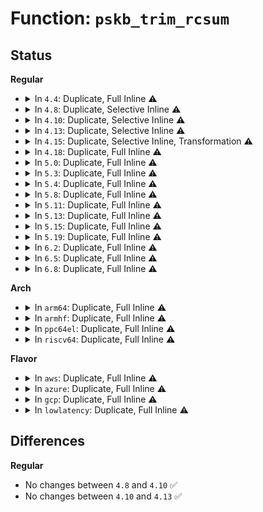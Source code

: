 # Function: <code>pskb_trim_rcsum</code>

## Status
<b>Regular</b>
<ul>
<li>
<details>
<summary>In <code>4.4</code>: Duplicate, Full Inline ⚠️</summary>

**Collision:** Static Duplication

**Inline:** Full

**Transformation:** False

**Instances:**

```
In net/core/skbuff.c (ffffffff8170a23b)
Location: include/linux/skbuff.h:2739
Inline: True
Inline callers:
  - net/core/skbuff.c:skb_checksum_trimmed
```
```
In net/ipv4/ip_input.c (ffffffff8175907a)
Location: include/linux/skbuff.h:2739
Inline: True
Inline callers:
  - net/ipv4/ip_input.c:ip_rcv
```
```
In net/ipv4/ip_fragment.c (ffffffff81759994)
Location: include/linux/skbuff.h:2739
Inline: True
Inline callers:
  - net/ipv4/ip_fragment.c:ip_defrag
```
```
In net/ipv4/udp.c (ffffffff8178a152)
Location: include/linux/skbuff.h:2739
Inline: True
Inline callers:
  - net/ipv4/udp.c:__udp4_lib_rcv
```
```
In net/ipv6/ip6_input.c (ffffffff817c8db1)
Location: include/linux/skbuff.h:2739
Inline: True
Inline callers:
  - net/ipv6/ip6_input.c:ipv6_rcv
```
```
In net/ipv6/udp.c (ffffffff817e4af6)
Location: include/linux/skbuff.h:2739
Inline: True
Inline callers:
  - net/ipv6/udp.c:__udp6_lib_rcv
```
```
In net/ipv6/reassembly.c (ffffffff817edf55)
Location: include/linux/skbuff.h:2739
Inline: True
Inline callers:
  - net/ipv6/reassembly.c:ipv6_frag_rcv
```
```
In net/ipv6/exthdrs.c (ffffffff817f2f26)
Location: include/linux/skbuff.h:2739
Inline: True
Inline callers:
  - net/ipv6/exthdrs.c:ipv6_hop_jumbo
```
</details>
</li>
<li>
<details>
<summary>In <code>4.8</code>: Duplicate, Selective Inline ⚠️</summary>

```c
int pskb_trim_rcsum(struct sk_buff *skb, unsigned int len);
```

**Collision:** Static Duplication

**Inline:** Selective

**Transformation:** False

**Instances:**

```
In net/core/skbuff.c (ffffffff8177208b)
Location: include/linux/skbuff.h:2932
Inline: True
Inline callers:
  - net/core/skbuff.c:skb_checksum_trimmed
```
```
In net/ipv4/ip_input.c (ffffffff817c540a)
Location: include/linux/skbuff.h:2932
Inline: True
Inline callers:
  - net/ipv4/ip_input.c:ip_rcv
```
```
In net/ipv4/ip_fragment.c (ffffffff817c5d74)
Location: include/linux/skbuff.h:2932
Inline: True
Inline callers:
  - net/ipv4/ip_fragment.c:ip_defrag
```
```
In net/ipv4/udp.c (ffffffff817f765d)
Location: include/linux/skbuff.h:2932
Inline: True
Inline callers:
  - net/ipv4/udp.c:__udp4_lib_rcv
```
```
In net/ipv6/ip6_input.c (ffffffff818360df)
Location: include/linux/skbuff.h:2932
Inline: True
Inline callers:
  - net/ipv6/ip6_input.c:ipv6_rcv
```
```
In net/ipv6/udp.c (ffffffff8185298e)
Location: include/linux/skbuff.h:2932
Inline: True
Inline callers:
  - net/ipv6/udp.c:__udp6_lib_rcv
```
```
In net/ipv6/reassembly.c (ffffffff8185c79c)
Location: include/linux/skbuff.h:2932
Inline: True
Inline callers:
  - net/ipv6/reassembly.c:ipv6_frag_rcv
```
```
In net/ipv6/exthdrs.c (ffffffff81861d7e)
Location: include/linux/skbuff.h:2932
Inline: True
Inline callers:
  - net/ipv6/exthdrs.c:ipv6_hop_jumbo
```
**Symbols:**

```
ffffffff817c59a0-ffffffff817c59fc: pskb_trim_rcsum (STB_LOCAL)
```
</details>
</li>
<li>
<details>
<summary>In <code>4.10</code>: Duplicate, Selective Inline ⚠️</summary>

```c
int pskb_trim_rcsum(struct sk_buff *skb, unsigned int len);
```

**Collision:** Static Duplication

**Inline:** Selective

**Transformation:** False

**Instances:**

```
In net/core/skbuff.c (ffffffff8179f18b)
Location: include/linux/skbuff.h:2970
Inline: True
Inline callers:
  - net/core/skbuff.c:skb_checksum_trimmed
```
```
In net/ipv4/ip_input.c (ffffffff817f4f1a)
Location: include/linux/skbuff.h:2970
Inline: True
Inline callers:
  - net/ipv4/ip_input.c:ip_rcv
```
```
In net/ipv4/ip_fragment.c (ffffffff817f5874)
Location: include/linux/skbuff.h:2970
Inline: True
Inline callers:
  - net/ipv4/ip_fragment.c:ip_defrag
```
```
In net/ipv4/udp.c (ffffffff81828570)
Location: include/linux/skbuff.h:2970
Inline: True
Inline callers:
  - net/ipv4/udp.c:__udp4_lib_rcv
```
```
In net/ipv6/ip6_input.c (ffffffff81867bed)
Location: include/linux/skbuff.h:2970
Inline: True
Inline callers:
  - net/ipv6/ip6_input.c:ipv6_rcv
```
```
In net/ipv6/udp.c (ffffffff8188468e)
Location: include/linux/skbuff.h:2970
Inline: True
Inline callers:
  - net/ipv6/udp.c:__udp6_lib_rcv
```
```
In net/ipv6/reassembly.c (ffffffff8188e6ac)
Location: include/linux/skbuff.h:2970
Inline: True
Inline callers:
  - net/ipv6/reassembly.c:ipv6_frag_rcv
```
```
In net/ipv6/exthdrs.c (ffffffff81893cee)
Location: include/linux/skbuff.h:2970
Inline: True
Inline callers:
  - net/ipv6/exthdrs.c:ipv6_hop_jumbo
```
**Symbols:**

```
ffffffff817f54a0-ffffffff817f54fc: pskb_trim_rcsum (STB_LOCAL)
```
</details>
</li>
<li>
<details>
<summary>In <code>4.13</code>: Duplicate, Selective Inline ⚠️</summary>

```c
int pskb_trim_rcsum(struct sk_buff *skb, unsigned int len);
```

**Collision:** Static Duplication

**Inline:** Selective

**Transformation:** False

**Instances:**

```
In net/core/skbuff.c (ffffffff817be5f7)
Location: include/linux/skbuff.h:3035
Inline: True
Inline callers:
  - net/core/skbuff.c:skb_checksum_trimmed
```
```
In net/ipv4/ip_input.c (ffffffff818153ab)
Location: include/linux/skbuff.h:3035
Inline: True
Inline callers:
  - net/ipv4/ip_input.c:ip_rcv
```
```
In net/ipv4/ip_fragment.c (ffffffff81815d04)
Location: include/linux/skbuff.h:3035
Inline: True
Inline callers:
  - net/ipv4/ip_fragment.c:ip_defrag
```
```
In net/ipv4/udp.c (ffffffff81849830)
Location: include/linux/skbuff.h:3035
Inline: True
Inline callers:
  - net/ipv4/udp.c:__udp4_lib_rcv
```
```
In net/ipv6/ip6_input.c (ffffffff8188c3c7)
Location: include/linux/skbuff.h:3035
Inline: True
Inline callers:
  - net/ipv6/ip6_input.c:ipv6_rcv
```
```
In net/ipv6/udp.c (ffffffff818aaa3f)
Location: include/linux/skbuff.h:3035
Inline: True
Inline callers:
  - net/ipv6/udp.c:__udp6_lib_rcv
```
```
In net/ipv6/reassembly.c (ffffffff818b4cf3)
Location: include/linux/skbuff.h:3035
Inline: True
Inline callers:
  - net/ipv6/reassembly.c:ipv6_frag_rcv
```
```
In net/ipv6/exthdrs.c (ffffffff818ba277)
Location: include/linux/skbuff.h:3035
Inline: True
Inline callers:
  - net/ipv6/exthdrs.c:ipv6_hop_jumbo
```
**Symbols:**

```
ffffffff81815910-ffffffff8181596a: pskb_trim_rcsum (STB_LOCAL)
```
</details>
</li>
<li>
<details>
<summary>In <code>4.15</code>: Duplicate, Selective Inline, Transformation ⚠️</summary>

**Collision:** Static Duplication

**Inline:** Selective

**Transformation:** True

**Instances:**

```
In net/core/skbuff.c (ffffffff81837f97)
Location: include/linux/skbuff.h:3134
Inline: True
Inline callers:
  - net/core/skbuff.c:skb_checksum_trimmed
```
```
In net/ipv4/ip_input.c (ffffffff8189457b)
Location: include/linux/skbuff.h:3134
Inline: True
Inline callers:
  - net/ipv4/ip_input.c:ip_rcv
```
```
In net/ipv4/ip_fragment.c (ffffffff81894efb)
Location: include/linux/skbuff.h:3134
Inline: True
Inline callers:
  - net/ipv4/ip_fragment.c:ip_defrag
```
```
In net/ipv4/udp.c (ffffffff818c9095)
Location: include/linux/skbuff.h:3134
Inline: True
Inline callers:
  - net/ipv4/udp.c:__udp4_lib_rcv
```
```
In net/ipv6/ip6_input.c (ffffffff8190d6bc)
Location: include/linux/skbuff.h:3134
Inline: True
Inline callers:
  - net/ipv6/ip6_input.c:ipv6_rcv
```
```
In net/ipv6/udp.c (ffffffff8192d55b)
Location: include/linux/skbuff.h:3134
Inline: True
Inline callers:
  - net/ipv6/udp.c:__udp6_lib_rcv
```
```
In net/ipv6/reassembly.c (ffffffff81937a63)
Location: include/linux/skbuff.h:3134
Inline: True
Inline callers:
  - net/ipv6/reassembly.c:ipv6_frag_rcv
```
```
In net/ipv6/exthdrs.c (ffffffff8193d247)
Location: include/linux/skbuff.h:3134
Inline: True
Inline callers:
  - net/ipv6/exthdrs.c:ipv6_hop_jumbo
```
**Symbols:**

```
ffffffff81894af0-ffffffff81894b3e: pskb_trim_rcsum.part.9 (STB_LOCAL)
```
</details>
</li>
<li>
<details>
<summary>In <code>4.18</code>: Duplicate, Full Inline ⚠️</summary>

**Collision:** Static Duplication

**Inline:** Full

**Transformation:** False

**Instances:**

```
In net/core/skbuff.c (ffffffff81882495)
Location: include/linux/skbuff.h:3147
Inline: True
Inline callers:
  - net/core/skbuff.c:skb_checksum_trimmed
```
```
In net/ipv4/ip_input.c (ffffffff818e878d)
Location: include/linux/skbuff.h:3147
Inline: True
Inline callers:
  - net/ipv4/ip_input.c:ip_rcv
```
```
In net/ipv4/ip_fragment.c (ffffffff818e8f8f)
Location: include/linux/skbuff.h:3147
Inline: True
Inline callers:
  - net/ipv4/ip_fragment.c:ip_defrag
```
```
In net/ipv4/udp.c (ffffffff8191f18d)
Location: include/linux/skbuff.h:3147
Inline: True
Inline callers:
  - net/ipv4/udp.c:__udp4_lib_rcv
```
```
In net/ipv6/ip6_input.c (ffffffff81964a14)
Location: include/linux/skbuff.h:3147
Inline: True
Inline callers:
  - net/ipv6/ip6_input.c:ipv6_rcv
```
```
In net/ipv6/udp.c (ffffffff81986070)
Location: include/linux/skbuff.h:3147
Inline: True
Inline callers:
  - net/ipv6/udp.c:__udp6_lib_rcv
```
```
In net/ipv6/reassembly.c (ffffffff819908cd)
Location: include/linux/skbuff.h:3147
Inline: True
Inline callers:
  - net/ipv6/reassembly.c:ipv6_frag_rcv
```
```
In net/ipv6/exthdrs.c (ffffffff81996167)
Location: include/linux/skbuff.h:3147
Inline: True
Inline callers:
  - net/ipv6/exthdrs.c:ipv6_hop_jumbo
```
</details>
</li>
<li>
<details>
<summary>In <code>5.0</code>: Duplicate, Full Inline ⚠️</summary>

**Collision:** Static Duplication

**Inline:** Full

**Transformation:** False

**Instances:**

```
In net/core/skbuff.c (ffffffff818a2f5e)
Location: include/linux/skbuff.h:3224
Inline: True
Inline callers:
  - net/core/skbuff.c:skb_checksum_trimmed
```
```
In net/ipv4/ip_input.c (ffffffff8191522e)
Location: include/linux/skbuff.h:3224
Inline: True
```
```
In net/ipv4/ip_fragment.c (ffffffff8191615a)
Location: include/linux/skbuff.h:3224
Inline: True
Inline callers:
  - net/ipv4/ip_fragment.c:ip_defrag
```
```
In net/ipv4/udp.c (ffffffff8194dde7)
Location: include/linux/skbuff.h:3224
Inline: True
Inline callers:
  - net/ipv4/udp.c:__udp4_lib_rcv
```
```
In net/ipv6/ip6_input.c (ffffffff819993c5)
Location: include/linux/skbuff.h:3224
Inline: True
```
```
In net/ipv6/udp.c (ffffffff819bc93a)
Location: include/linux/skbuff.h:3224
Inline: True
Inline callers:
  - net/ipv6/udp.c:__udp6_lib_rcv
```
```
In net/ipv6/reassembly.c (ffffffff819c7011)
Location: include/linux/skbuff.h:3224
Inline: True
Inline callers:
  - net/ipv6/reassembly.c:ipv6_frag_rcv
```
```
In net/ipv6/exthdrs.c (ffffffff819cca74)
Location: include/linux/skbuff.h:3224
Inline: True
Inline callers:
  - net/ipv6/exthdrs.c:ipv6_hop_jumbo
```
</details>
</li>
<li>
<details>
<summary>In <code>5.3</code>: Duplicate, Full Inline ⚠️</summary>

**Collision:** Static Duplication

**Inline:** Full

**Transformation:** False

**Instances:**

```
In net/core/skbuff.c (ffffffff818edbe2)
Location: include/linux/skbuff.h:3311
Inline: True
Inline callers:
  - net/core/skbuff.c:skb_checksum_trimmed
```
```
In net/ipv4/ip_input.c (ffffffff8197774e)
Location: include/linux/skbuff.h:3311
Inline: True
```
```
In net/ipv4/ip_fragment.c (ffffffff819782be)
Location: include/linux/skbuff.h:3311
Inline: True
Inline callers:
  - net/ipv4/ip_fragment.c:ip_frag_queue
```
```
In net/ipv4/udp.c (ffffffff819b25c8)
Location: include/linux/skbuff.h:3311
Inline: True
Inline callers:
  - net/ipv4/udp.c:__udp4_lib_rcv
```
```
In net/ipv6/ip6_input.c (ffffffff81a052fe)
Location: include/linux/skbuff.h:3311
Inline: True
```
```
In net/ipv6/udp.c (ffffffff81a2b4d3)
Location: include/linux/skbuff.h:3311
Inline: True
Inline callers:
  - net/ipv6/udp.c:__udp6_lib_rcv
```
```
In net/ipv6/reassembly.c (ffffffff81a362ce)
Location: include/linux/skbuff.h:3311
Inline: True
Inline callers:
  - net/ipv6/reassembly.c:ipv6_frag_rcv
```
```
In net/ipv6/exthdrs.c (ffffffff81a3b569)
Location: include/linux/skbuff.h:3311
Inline: True
Inline callers:
  - net/ipv6/exthdrs.c:ipv6_hop_jumbo
```
</details>
</li>
<li>
<details>
<summary>In <code>5.4</code>: Duplicate, Full Inline ⚠️</summary>

**Collision:** Static Duplication

**Inline:** Full

**Transformation:** False

**Instances:**

```
In net/core/skbuff.c (ffffffff8191fce2)
Location: include/linux/skbuff.h:3376
Inline: True
Inline callers:
  - net/core/skbuff.c:skb_checksum_trimmed
```
```
In net/ipv4/ip_input.c (ffffffff819ae0de)
Location: include/linux/skbuff.h:3376
Inline: True
```
```
In net/ipv4/ip_fragment.c (ffffffff819aec2e)
Location: include/linux/skbuff.h:3376
Inline: True
Inline callers:
  - net/ipv4/ip_fragment.c:ip_frag_queue
```
```
In net/ipv4/udp.c (ffffffff819e9368)
Location: include/linux/skbuff.h:3376
Inline: True
Inline callers:
  - net/ipv4/udp.c:__udp4_lib_rcv
```
```
In net/ipv6/ip6_input.c (ffffffff81a3bee3)
Location: include/linux/skbuff.h:3376
Inline: True
```
```
In net/ipv6/udp.c (ffffffff81a62033)
Location: include/linux/skbuff.h:3376
Inline: True
Inline callers:
  - net/ipv6/udp.c:__udp6_lib_rcv
```
```
In net/ipv6/reassembly.c (ffffffff81a6cdee)
Location: include/linux/skbuff.h:3376
Inline: True
Inline callers:
  - net/ipv6/reassembly.c:ipv6_frag_rcv
```
```
In net/ipv6/exthdrs.c (ffffffff81a721e9)
Location: include/linux/skbuff.h:3376
Inline: True
Inline callers:
  - net/ipv6/exthdrs.c:ipv6_hop_jumbo
```
</details>
</li>
<li>
<details>
<summary>In <code>5.8</code>: Duplicate, Full Inline ⚠️</summary>

**Collision:** Static Duplication

**Inline:** Full

**Transformation:** False

**Instances:**

```
In net/core/skbuff.c (ffffffff819f3295)
Location: include/linux/skbuff.h:3400
Inline: True
Inline callers:
  - net/core/skbuff.c:skb_checksum_trimmed
```
```
In net/ipv4/ip_input.c (ffffffff81a97f86)
Location: include/linux/skbuff.h:3400
Inline: True
Inline callers:
  - net/ipv4/ip_input.c:ip_rcv_core
```
```
In net/ipv4/ip_fragment.c (ffffffff81a9904e)
Location: include/linux/skbuff.h:3400
Inline: True
Inline callers:
  - net/ipv4/ip_fragment.c:ip_frag_queue
```
```
In net/ipv4/udp.c (ffffffff81ad74d2)
Location: include/linux/skbuff.h:3400
Inline: True
Inline callers:
  - net/ipv4/udp.c:__udp4_lib_rcv
```
```
In net/ipv6/ip6_input.c (ffffffff81b31358)
Location: include/linux/skbuff.h:3400
Inline: True
Inline callers:
  - net/ipv6/ip6_input.c:ip6_rcv_core
```
```
In net/ipv6/udp.c (ffffffff81b5ad5b)
Location: include/linux/skbuff.h:3400
Inline: True
Inline callers:
  - net/ipv6/udp.c:__udp6_lib_rcv
```
```
In net/ipv6/reassembly.c (ffffffff81b65d64)
Location: include/linux/skbuff.h:3400
Inline: True
Inline callers:
  - net/ipv6/reassembly.c:ip6_frag_queue
```
```
In net/ipv6/exthdrs.c (ffffffff81b6bda2)
Location: include/linux/skbuff.h:3400
Inline: True
Inline callers:
  - net/ipv6/exthdrs.c:ipv6_hop_jumbo
```
</details>
</li>
<li>
<details>
<summary>In <code>5.11</code>: Duplicate, Full Inline ⚠️</summary>

**Collision:** Static Duplication

**Inline:** Full

**Transformation:** False

**Instances:**

```
In net/core/skbuff.c (ffffffff819f32c5)
Location: include/linux/skbuff.h:3426
Inline: True
Inline callers:
  - net/core/skbuff.c:skb_checksum_trimmed
```
```
In net/ipv4/ip_input.c (ffffffff81aa1ee6)
Location: include/linux/skbuff.h:3426
Inline: True
Inline callers:
  - net/ipv4/ip_input.c:ip_rcv_core
```
```
In net/ipv4/ip_fragment.c (ffffffff81aa2fbe)
Location: include/linux/skbuff.h:3426
Inline: True
Inline callers:
  - net/ipv4/ip_fragment.c:ip_frag_queue
```
```
In net/ipv4/udp.c (ffffffff81ae3b22)
Location: include/linux/skbuff.h:3426
Inline: True
Inline callers:
  - net/ipv4/udp.c:__udp4_lib_rcv
```
```
In net/ipv6/ip6_input.c (ffffffff81b3ff83)
Location: include/linux/skbuff.h:3426
Inline: True
Inline callers:
  - net/ipv6/ip6_input.c:ip6_rcv_core
```
```
In net/ipv6/udp.c (ffffffff81b69502)
Location: include/linux/skbuff.h:3426
Inline: True
Inline callers:
  - net/ipv6/udp.c:__udp6_lib_rcv
```
```
In net/ipv6/reassembly.c (ffffffff81b744d4)
Location: include/linux/skbuff.h:3426
Inline: True
Inline callers:
  - net/ipv6/reassembly.c:ip6_frag_queue
```
```
In net/ipv6/exthdrs.c (ffffffff81b7a812)
Location: include/linux/skbuff.h:3426
Inline: True
Inline callers:
  - net/ipv6/exthdrs.c:ipv6_hop_jumbo
```
</details>
</li>
<li>
<details>
<summary>In <code>5.13</code>: Duplicate, Full Inline ⚠️</summary>

**Collision:** Static Duplication

**Inline:** Full

**Transformation:** False

**Instances:**

```
In net/core/skbuff.c (ffffffff819d9511)
Location: include/linux/skbuff.h:3490
Inline: True
Inline callers:
  - net/core/skbuff.c:skb_checksum_trimmed
```
```
In net/ipv4/ip_input.c (ffffffff81a8ce11)
Location: include/linux/skbuff.h:3490
Inline: True
Inline callers:
  - net/ipv4/ip_input.c:ip_rcv_core
```
```
In net/ipv4/ip_fragment.c (ffffffff81a8dfce)
Location: include/linux/skbuff.h:3490
Inline: True
Inline callers:
  - net/ipv4/ip_fragment.c:ip_frag_queue
```
```
In net/ipv4/udp.c (ffffffff81aced12)
Location: include/linux/skbuff.h:3490
Inline: True
Inline callers:
  - net/ipv4/udp.c:__udp4_lib_rcv
```
```
In net/ipv6/ip6_input.c (ffffffff81b2ddaa)
Location: include/linux/skbuff.h:3490
Inline: True
Inline callers:
  - net/ipv6/ip6_input.c:ip6_rcv_core
```
```
In net/ipv6/udp.c (ffffffff81b57802)
Location: include/linux/skbuff.h:3490
Inline: True
Inline callers:
  - net/ipv6/udp.c:__udp6_lib_rcv
```
```
In net/ipv6/reassembly.c (ffffffff81b62f33)
Location: include/linux/skbuff.h:3490
Inline: True
```
```
In net/ipv6/exthdrs.c (ffffffff81b69265)
Location: include/linux/skbuff.h:3490
Inline: True
Inline callers:
  - net/ipv6/exthdrs.c:ipv6_hop_jumbo
```
</details>
</li>
<li>
<details>
<summary>In <code>5.15</code>: Duplicate, Full Inline ⚠️</summary>

**Collision:** Static Duplication

**Inline:** Full

**Transformation:** False

**Instances:**

```
In net/core/skbuff.c (ffffffff81a894d1)
Location: include/linux/skbuff.h:3527
Inline: True
Inline callers:
  - net/core/skbuff.c:skb_checksum_trimmed
```
```
In net/ipv4/ip_input.c (ffffffff81b47f61)
Location: include/linux/skbuff.h:3527
Inline: True
Inline callers:
  - net/ipv4/ip_input.c:ip_rcv_core
```
```
In net/ipv4/ip_fragment.c (ffffffff81b491be)
Location: include/linux/skbuff.h:3527
Inline: True
Inline callers:
  - net/ipv4/ip_fragment.c:ip_frag_queue
```
```
In net/ipv4/udp.c (ffffffff81b8d702)
Location: include/linux/skbuff.h:3527
Inline: True
Inline callers:
  - net/ipv4/udp.c:__udp4_lib_rcv
```
```
In net/ipv6/ip6_input.c (ffffffff81bf403f)
Location: include/linux/skbuff.h:3527
Inline: True
Inline callers:
  - net/ipv6/ip6_input.c:ip6_rcv_core
```
```
In net/ipv6/udp.c (ffffffff81c1ee09)
Location: include/linux/skbuff.h:3527
Inline: True
Inline callers:
  - net/ipv6/udp.c:__udp6_lib_rcv
```
```
In net/ipv6/reassembly.c (ffffffff81c2a9e3)
Location: include/linux/skbuff.h:3527
Inline: True
```
```
In net/ipv6/exthdrs.c (ffffffff81c30be2)
Location: include/linux/skbuff.h:3527
Inline: True
Inline callers:
  - net/ipv6/exthdrs.c:ipv6_hop_jumbo
```
</details>
</li>
<li>
<details>
<summary>In <code>5.19</code>: Duplicate, Full Inline ⚠️</summary>

**Collision:** Static Duplication

**Inline:** Full

**Transformation:** False

**Instances:**

```
In net/core/skbuff.c (ffffffff81bfe805)
Location: include/linux/skbuff.h:3901
Inline: True
Inline callers:
  - net/core/skbuff.c:skb_checksum_trimmed
```
```
In net/ipv4/ip_input.c (ffffffff81cd5204)
Location: include/linux/skbuff.h:3901
Inline: True
Inline callers:
  - net/ipv4/ip_input.c:ip_rcv_core
```
```
In net/ipv4/ip_fragment.c (ffffffff81cd6f5d)
Location: include/linux/skbuff.h:3901
Inline: True
Inline callers:
  - net/ipv4/ip_fragment.c:ip_check_defrag
  - net/ipv4/ip_fragment.c:ip_frag_queue
```
```
In net/ipv4/udp.c (ffffffff81d1e84c)
Location: include/linux/skbuff.h:3901
Inline: True
Inline callers:
  - net/ipv4/udp.c:__udp4_lib_rcv
```
```
In net/ipv6/ip6_input.c (ffffffff81d8ccf7)
Location: include/linux/skbuff.h:3901
Inline: True
Inline callers:
  - net/ipv6/ip6_input.c:ip6_rcv_core
```
```
In net/ipv6/udp.c (ffffffff81dbb69d)
Location: include/linux/skbuff.h:3901
Inline: True
Inline callers:
  - net/ipv6/udp.c:__udp6_lib_rcv
```
```
In net/ipv6/reassembly.c (ffffffff81dc7ebe)
Location: include/linux/skbuff.h:3901
Inline: True
```
```
In net/ipv6/exthdrs.c (ffffffff81dce7ba)
Location: include/linux/skbuff.h:3901
Inline: True
Inline callers:
  - net/ipv6/exthdrs.c:ip6_parse_tlv
```
</details>
</li>
<li>
<details>
<summary>In <code>6.2</code>: Duplicate, Full Inline ⚠️</summary>

**Collision:** Static Duplication

**Inline:** Full

**Transformation:** False

**Instances:**

```
In net/core/skbuff.c (ffffffff81dad215)
Location: include/linux/skbuff.h:3797
Inline: True
Inline callers:
  - net/core/skbuff.c:skb_checksum_trimmed
```
```
In net/ipv4/ip_input.c (ffffffff81e956d4)
Location: include/linux/skbuff.h:3797
Inline: True
Inline callers:
  - net/ipv4/ip_input.c:ip_rcv_core
```
```
In net/ipv4/ip_fragment.c (ffffffff81e974fd)
Location: include/linux/skbuff.h:3797
Inline: True
Inline callers:
  - net/ipv4/ip_fragment.c:ip_check_defrag
  - net/ipv4/ip_fragment.c:ip_frag_queue
```
```
In net/ipv4/udp.c (ffffffff81ee598c)
Location: include/linux/skbuff.h:3797
Inline: True
Inline callers:
  - net/ipv4/udp.c:__udp4_lib_rcv
```
```
In net/ipv6/ip6_input.c (ffffffff81f5af07)
Location: include/linux/skbuff.h:3797
Inline: True
Inline callers:
  - net/ipv6/ip6_input.c:ip6_rcv_core
```
```
In net/ipv6/udp.c (ffffffff81f8b7f9)
Location: include/linux/skbuff.h:3797
Inline: True
Inline callers:
  - net/ipv6/udp.c:__udp6_lib_rcv
```
```
In net/ipv6/reassembly.c (ffffffff81f98c30)
Location: include/linux/skbuff.h:3797
Inline: True
```
```
In net/ipv6/exthdrs.c (ffffffff81f9f9d7)
Location: include/linux/skbuff.h:3797
Inline: True
Inline callers:
  - net/ipv6/exthdrs.c:ip6_parse_tlv
```
</details>
</li>
<li>
<details>
<summary>In <code>6.5</code>: Duplicate, Full Inline ⚠️</summary>

**Collision:** Static Duplication

**Inline:** Full

**Transformation:** False

**Instances:**

```
In net/core/skbuff.c (ffffffff81e1d115)
Location: include/linux/skbuff.h:3831
Inline: True
Inline callers:
  - net/core/skbuff.c:skb_checksum_trimmed
```
```
In net/ipv4/ip_input.c (ffffffff81ef3edc)
Location: include/linux/skbuff.h:3831
Inline: True
Inline callers:
  - net/ipv4/ip_input.c:ip_rcv_core
```
```
In net/ipv4/ip_fragment.c (ffffffff81ef5d2d)
Location: include/linux/skbuff.h:3831
Inline: True
Inline callers:
  - net/ipv4/ip_fragment.c:ip_check_defrag
  - net/ipv4/ip_fragment.c:ip_frag_queue
```
```
In net/ipv4/udp.c (ffffffff81f4518c)
Location: include/linux/skbuff.h:3831
Inline: True
Inline callers:
  - net/ipv4/udp.c:__udp4_lib_rcv
```
```
In net/ipv6/ip6_input.c (ffffffff81fbacb7)
Location: include/linux/skbuff.h:3831
Inline: True
Inline callers:
  - net/ipv6/ip6_input.c:ip6_rcv_core
```
```
In net/ipv6/udp.c (ffffffff81febed0)
Location: include/linux/skbuff.h:3831
Inline: True
Inline callers:
  - net/ipv6/udp.c:__udp6_lib_rcv
```
```
In net/ipv6/reassembly.c (ffffffff81ff9610)
Location: include/linux/skbuff.h:3831
Inline: True
```
```
In net/ipv6/exthdrs.c (ffffffff8200051c)
Location: include/linux/skbuff.h:3831
Inline: True
Inline callers:
  - net/ipv6/exthdrs.c:ip6_parse_tlv
```
</details>
</li>
<li>
<details>
<summary>In <code>6.8</code>: Duplicate, Full Inline ⚠️</summary>

**Collision:** Static Duplication

**Inline:** Full

**Transformation:** False

**Instances:**

```
In net/core/skbuff.c (ffffffff81eda805)
Location: include/linux/skbuff.h:3859
Inline: True
Inline callers:
  - net/core/skbuff.c:skb_checksum_trimmed
```
```
In net/ipv4/ip_input.c (ffffffff81fb7e6f)
Location: include/linux/skbuff.h:3859
Inline: True
Inline callers:
  - net/ipv4/ip_input.c:ip_rcv_core
```
```
In net/ipv4/ip_fragment.c (ffffffff81fb9cdd)
Location: include/linux/skbuff.h:3859
Inline: True
Inline callers:
  - net/ipv4/ip_fragment.c:ip_check_defrag
  - net/ipv4/ip_fragment.c:ip_frag_queue
```
```
In net/ipv4/udp.c (ffffffff8200b1ec)
Location: include/linux/skbuff.h:3859
Inline: True
Inline callers:
  - net/ipv4/udp.c:__udp4_lib_rcv
```
```
In net/ipv6/ip6_input.c (ffffffff820880e7)
Location: include/linux/skbuff.h:3859
Inline: True
Inline callers:
  - net/ipv6/ip6_input.c:ip6_rcv_core
```
```
In net/ipv6/udp.c (ffffffff820b9aea)
Location: include/linux/skbuff.h:3859
Inline: True
Inline callers:
  - net/ipv6/udp.c:__udp6_lib_rcv
```
```
In net/ipv6/reassembly.c (ffffffff820c7280)
Location: include/linux/skbuff.h:3859
Inline: True
```
```
In net/ipv6/exthdrs.c (ffffffff820cf2b2)
Location: include/linux/skbuff.h:3859
Inline: True
Inline callers:
  - net/ipv6/exthdrs.c:ip6_parse_tlv
```
</details>
</li>
</ul>
<b>Arch</b>
<ul>
<li>
<details>
<summary>In <code>arm64</code>: Duplicate, Full Inline ⚠️</summary>

**Collision:** Static Duplication

**Inline:** Full

**Transformation:** False

**Instances:**

```
In net/core/skbuff.c (ffff800010bba738)
Location: include/linux/skbuff.h:3376
Inline: True
Inline callers:
  - net/core/skbuff.c:skb_checksum_trimmed
```
```
In net/ipv4/ip_input.c (ffff800010c5e134)
Location: include/linux/skbuff.h:3376
Inline: True
```
```
In net/ipv4/ip_fragment.c (ffff800010c5f828)
Location: include/linux/skbuff.h:3376
Inline: True
Inline callers:
  - net/ipv4/ip_fragment.c:ip_frag_queue
```
```
In net/ipv4/udp.c (ffff800010c9ec54)
Location: include/linux/skbuff.h:3376
Inline: True
Inline callers:
  - net/ipv4/udp.c:__udp4_lib_rcv
```
```
In net/ipv6/ip6_input.c (ffff800010cfd454)
Location: include/linux/skbuff.h:3376
Inline: True
```
```
In net/ipv6/udp.c (ffff800010d2709c)
Location: include/linux/skbuff.h:3376
Inline: True
Inline callers:
  - net/ipv6/udp.c:__udp6_lib_rcv
```
```
In net/ipv6/reassembly.c (ffff800010d35550)
Location: include/linux/skbuff.h:3376
Inline: True
Inline callers:
  - net/ipv6/reassembly.c:ip6_frag_queue
```
```
In net/ipv6/exthdrs.c (ffff800010d3b37c)
Location: include/linux/skbuff.h:3376
Inline: True
Inline callers:
  - net/ipv6/exthdrs.c:ipv6_hop_jumbo
```
</details>
</li>
<li>
<details>
<summary>In <code>armhf</code>: Duplicate, Full Inline ⚠️</summary>

**Collision:** Static Duplication

**Inline:** Full

**Transformation:** False

**Instances:**

```
In net/core/skbuff.c (c0cd6efc)
Location: include/linux/skbuff.h:3376
Inline: True
Inline callers:
  - net/core/skbuff.c:skb_checksum_trimmed
```
```
In net/ipv4/ip_input.c (c0d6da44)
Location: include/linux/skbuff.h:3376
Inline: True
Inline callers:
  - net/ipv4/ip_input.c:ip_rcv_core
```
```
In net/ipv4/ip_fragment.c (c0d6e884)
Location: include/linux/skbuff.h:3376
Inline: True
Inline callers:
  - net/ipv4/ip_fragment.c:ip_frag_queue
```
```
In net/ipv4/udp.c (c0dabeb8)
Location: include/linux/skbuff.h:3376
Inline: True
Inline callers:
  - net/ipv4/udp.c:__udp4_lib_rcv
```
```
In net/ipv6/ip6_input.c (c0e04750)
Location: include/linux/skbuff.h:3376
Inline: True
Inline callers:
  - net/ipv6/ip6_input.c:ip6_rcv_core
```
```
In net/ipv6/udp.c (c0e2c0dc)
Location: include/linux/skbuff.h:3376
Inline: True
Inline callers:
  - net/ipv6/udp.c:__udp6_lib_rcv
```
```
In net/ipv6/reassembly.c (c0e3760c)
Location: include/linux/skbuff.h:3376
Inline: True
Inline callers:
  - net/ipv6/reassembly.c:ip6_frag_queue
```
```
In net/ipv6/exthdrs.c (c0e3d1c8)
Location: include/linux/skbuff.h:3376
Inline: True
Inline callers:
  - net/ipv6/exthdrs.c:ipv6_hop_jumbo
```
</details>
</li>
<li>
<details>
<summary>In <code>ppc64el</code>: Duplicate, Full Inline ⚠️</summary>

**Collision:** Static Duplication

**Inline:** Full

**Transformation:** False

**Instances:**

```
In net/core/skbuff.c (c000000000c932e8)
Location: include/linux/skbuff.h:3376
Inline: True
Inline callers:
  - net/core/skbuff.c:skb_checksum_trimmed
```
```
In net/ipv4/ip_input.c (c000000000d60d74)
Location: include/linux/skbuff.h:3376
Inline: True
Inline callers:
  - net/ipv4/ip_input.c:ip_rcv_core
```
```
In net/ipv4/ip_fragment.c (c000000000d61ddc)
Location: include/linux/skbuff.h:3376
Inline: True
Inline callers:
  - net/ipv4/ip_fragment.c:ip_frag_queue
```
```
In net/ipv4/udp.c (c000000000db14ac)
Location: include/linux/skbuff.h:3376
Inline: True
Inline callers:
  - net/ipv4/udp.c:__udp4_lib_rcv
```
```
In net/ipv6/ip6_input.c (c000000000e24ff8)
Location: include/linux/skbuff.h:3376
Inline: True
Inline callers:
  - net/ipv6/ip6_input.c:ip6_rcv_core
```
```
In net/ipv6/udp.c (c000000000e57f2c)
Location: include/linux/skbuff.h:3376
Inline: True
Inline callers:
  - net/ipv6/udp.c:__udp6_lib_rcv
```
```
In net/ipv6/reassembly.c (c000000000e675a8)
Location: include/linux/skbuff.h:3376
Inline: True
Inline callers:
  - net/ipv6/reassembly.c:ip6_frag_queue
```
```
In net/ipv6/exthdrs.c (c000000000e6e0f0)
Location: include/linux/skbuff.h:3376
Inline: True
Inline callers:
  - net/ipv6/exthdrs.c:ipv6_hop_jumbo
```
</details>
</li>
<li>
<details>
<summary>In <code>riscv64</code>: Duplicate, Full Inline ⚠️</summary>

**Collision:** Static Duplication

**Inline:** Full

**Transformation:** False

**Instances:**

```
In net/core/skbuff.c (ffffffe0007499ca)
Location: include/linux/skbuff.h:3376
Inline: True
Inline callers:
  - net/core/skbuff.c:skb_checksum_trimmed
```
```
In net/ipv4/ip_input.c (ffffffe0007c6c94)
Location: include/linux/skbuff.h:3376
Inline: True
Inline callers:
  - net/ipv4/ip_input.c:ip_rcv_core
```
```
In net/ipv4/ip_fragment.c (ffffffe0007c76b0)
Location: include/linux/skbuff.h:3376
Inline: True
Inline callers:
  - net/ipv4/ip_fragment.c:ip_frag_queue
```
```
In net/ipv4/udp.c (ffffffe0007fb7b0)
Location: include/linux/skbuff.h:3376
Inline: True
Inline callers:
  - net/ipv4/udp.c:__udp4_lib_rcv
```
```
In net/ipv6/ip6_input.c (ffffffe00084780e)
Location: include/linux/skbuff.h:3376
Inline: True
Inline callers:
  - net/ipv6/ip6_input.c:ip6_rcv_core
```
```
In net/ipv6/udp.c (ffffffe000868f6a)
Location: include/linux/skbuff.h:3376
Inline: True
Inline callers:
  - net/ipv6/udp.c:__udp6_lib_rcv
```
```
In net/ipv6/reassembly.c (ffffffe000872906)
Location: include/linux/skbuff.h:3376
Inline: True
Inline callers:
  - net/ipv6/reassembly.c:ip6_frag_queue
```
```
In net/ipv6/exthdrs.c (ffffffe000877800)
Location: include/linux/skbuff.h:3376
Inline: True
Inline callers:
  - net/ipv6/exthdrs.c:ipv6_hop_jumbo
```
</details>
</li>
</ul>
<b>Flavor</b>
<ul>
<li>
<details>
<summary>In <code>aws</code>: Duplicate, Full Inline ⚠️</summary>

**Collision:** Static Duplication

**Inline:** Full

**Transformation:** False

**Instances:**

```
In net/core/skbuff.c (ffffffff818bfce2)
Location: include/linux/skbuff.h:3376
Inline: True
Inline callers:
  - net/core/skbuff.c:skb_checksum_trimmed
```
```
In net/ipv4/ip_input.c (ffffffff8194df4e)
Location: include/linux/skbuff.h:3376
Inline: True
```
```
In net/ipv4/ip_fragment.c (ffffffff8194ea9e)
Location: include/linux/skbuff.h:3376
Inline: True
Inline callers:
  - net/ipv4/ip_fragment.c:ip_frag_queue
```
```
In net/ipv4/udp.c (ffffffff819891d8)
Location: include/linux/skbuff.h:3376
Inline: True
Inline callers:
  - net/ipv4/udp.c:__udp4_lib_rcv
```
```
In net/ipv6/ip6_input.c (ffffffff819db573)
Location: include/linux/skbuff.h:3376
Inline: True
```
```
In net/ipv6/udp.c (ffffffff81a016c3)
Location: include/linux/skbuff.h:3376
Inline: True
Inline callers:
  - net/ipv6/udp.c:__udp6_lib_rcv
```
```
In net/ipv6/reassembly.c (ffffffff81a0c47e)
Location: include/linux/skbuff.h:3376
Inline: True
Inline callers:
  - net/ipv6/reassembly.c:ipv6_frag_rcv
```
```
In net/ipv6/exthdrs.c (ffffffff81a11879)
Location: include/linux/skbuff.h:3376
Inline: True
Inline callers:
  - net/ipv6/exthdrs.c:ipv6_hop_jumbo
```
</details>
</li>
<li>
<details>
<summary>In <code>azure</code>: Duplicate, Full Inline ⚠️</summary>

**Collision:** Static Duplication

**Inline:** Full

**Transformation:** False

**Instances:**

```
In net/core/skbuff.c (ffffffff81879c22)
Location: include/linux/skbuff.h:3376
Inline: True
Inline callers:
  - net/core/skbuff.c:skb_checksum_trimmed
```
```
In net/ipv4/ip_input.c (ffffffff81907a3e)
Location: include/linux/skbuff.h:3376
Inline: True
```
```
In net/ipv4/ip_fragment.c (ffffffff8190858e)
Location: include/linux/skbuff.h:3376
Inline: True
Inline callers:
  - net/ipv4/ip_fragment.c:ip_frag_queue
```
```
In net/ipv4/udp.c (ffffffff81942c98)
Location: include/linux/skbuff.h:3376
Inline: True
Inline callers:
  - net/ipv4/udp.c:__udp4_lib_rcv
```
```
In net/ipv6/ip6_input.c (ffffffff81998333)
Location: include/linux/skbuff.h:3376
Inline: True
```
```
In net/ipv6/udp.c (ffffffff819be483)
Location: include/linux/skbuff.h:3376
Inline: True
Inline callers:
  - net/ipv6/udp.c:__udp6_lib_rcv
```
```
In net/ipv6/reassembly.c (ffffffff819c923e)
Location: include/linux/skbuff.h:3376
Inline: True
Inline callers:
  - net/ipv6/reassembly.c:ipv6_frag_rcv
```
```
In net/ipv6/exthdrs.c (ffffffff819ce639)
Location: include/linux/skbuff.h:3376
Inline: True
Inline callers:
  - net/ipv6/exthdrs.c:ipv6_hop_jumbo
```
</details>
</li>
<li>
<details>
<summary>In <code>gcp</code>: Duplicate, Full Inline ⚠️</summary>

**Collision:** Static Duplication

**Inline:** Full

**Transformation:** False

**Instances:**

```
In net/core/skbuff.c (ffffffff81910ce2)
Location: include/linux/skbuff.h:3376
Inline: True
Inline callers:
  - net/core/skbuff.c:skb_checksum_trimmed
```
```
In net/ipv4/ip_input.c (ffffffff819b871e)
Location: include/linux/skbuff.h:3376
Inline: True
```
```
In net/ipv4/ip_fragment.c (ffffffff819b926e)
Location: include/linux/skbuff.h:3376
Inline: True
Inline callers:
  - net/ipv4/ip_fragment.c:ip_frag_queue
```
```
In net/ipv4/udp.c (ffffffff819f39a8)
Location: include/linux/skbuff.h:3376
Inline: True
Inline callers:
  - net/ipv4/udp.c:__udp4_lib_rcv
```
```
In net/ipv6/ip6_input.c (ffffffff81a45ff3)
Location: include/linux/skbuff.h:3376
Inline: True
```
```
In net/ipv6/udp.c (ffffffff81a6c143)
Location: include/linux/skbuff.h:3376
Inline: True
Inline callers:
  - net/ipv6/udp.c:__udp6_lib_rcv
```
```
In net/ipv6/reassembly.c (ffffffff81a76efe)
Location: include/linux/skbuff.h:3376
Inline: True
Inline callers:
  - net/ipv6/reassembly.c:ipv6_frag_rcv
```
```
In net/ipv6/exthdrs.c (ffffffff81a7c2f9)
Location: include/linux/skbuff.h:3376
Inline: True
Inline callers:
  - net/ipv6/exthdrs.c:ipv6_hop_jumbo
```
```
In net/ipv6/netfilter/nf_conntrack_reasm.c (ffffffff81a90a9b)
Location: include/linux/skbuff.h:3376
Inline: True
Inline callers:
  - net/ipv6/netfilter/nf_conntrack_reasm.c:nf_ct_frag6_queue
```
</details>
</li>
<li>
<details>
<summary>In <code>lowlatency</code>: Duplicate, Full Inline ⚠️</summary>

**Collision:** Static Duplication

**Inline:** Full

**Transformation:** False

**Instances:**

```
In net/core/skbuff.c (ffffffff81931e42)
Location: include/linux/skbuff.h:3376
Inline: True
Inline callers:
  - net/core/skbuff.c:skb_checksum_trimmed
```
```
In net/ipv4/ip_input.c (ffffffff819c1f7e)
Location: include/linux/skbuff.h:3376
Inline: True
```
```
In net/ipv4/ip_fragment.c (ffffffff819c2b5e)
Location: include/linux/skbuff.h:3376
Inline: True
Inline callers:
  - net/ipv4/ip_fragment.c:ip_frag_queue
```
```
In net/ipv4/udp.c (ffffffff819fdb68)
Location: include/linux/skbuff.h:3376
Inline: True
Inline callers:
  - net/ipv4/udp.c:__udp4_lib_rcv
```
```
In net/ipv6/ip6_input.c (ffffffff81a51cc2)
Location: include/linux/skbuff.h:3376
Inline: True
```
```
In net/ipv6/udp.c (ffffffff81a78753)
Location: include/linux/skbuff.h:3376
Inline: True
Inline callers:
  - net/ipv6/udp.c:__udp6_lib_rcv
```
```
In net/ipv6/reassembly.c (ffffffff81a8351e)
Location: include/linux/skbuff.h:3376
Inline: True
Inline callers:
  - net/ipv6/reassembly.c:ipv6_frag_rcv
```
```
In net/ipv6/exthdrs.c (ffffffff81a88b49)
Location: include/linux/skbuff.h:3376
Inline: True
Inline callers:
  - net/ipv6/exthdrs.c:ipv6_hop_jumbo
```
</details>
</li>
</ul>

## Differences
<b>Regular</b>
<ul>
<li>
No changes between <code>4.8</code> and <code>4.10</code> ✅
</li>
<li>
No changes between <code>4.10</code> and <code>4.13</code> ✅
</li>
</ul>
